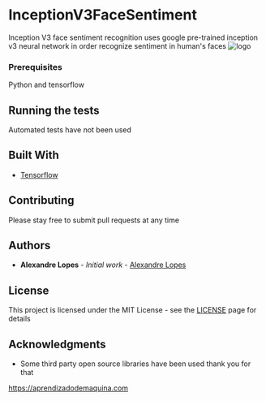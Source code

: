 # InceptionV3FaceSentiment
Inception V3 face sentiment recognition uses google pre-trained inception v3 neural network in order recognize sentiment in human's faces
![logo](https://upload.wikimedia.org/wikipedia/commons/thumb/1/11/TensorFlowLogo.svg/1200px-TensorFlowLogo.svg.png)


### Prerequisites

Python and tensorflow

## Running the tests

Automated tests have not been used 

## Built With

* [Tensorflow](https://https://www.tensorflow.org)

## Contributing

Please stay free to submit pull requests at any time

## Authors

* **Alexandre Lopes** - *Initial work* - [Alexandre Lopes](http://alexandre-lopes.com)

## License

This project is licensed under the MIT License - see the [LICENSE](https://en.wikipedia.org/wiki/MIT_License) page for details

## Acknowledgments

* Some third party open source libraries have been used thank you for that


https://aprendizadodemaquina.com






